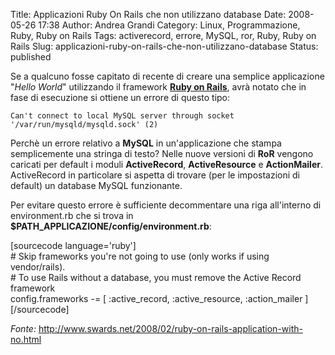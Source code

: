 Title: Applicazioni Ruby On Rails che non utilizzano database
Date: 2008-05-26 17:38
Author: Andrea Grandi
Category: Linux, Programmazione, Ruby, Ruby on Rails
Tags: activerecord, errore, MySQL, ror, Ruby, Ruby on Rails
Slug: applicazioni-ruby-on-rails-che-non-utilizzano-database
Status: published

Se a qualcuno fosse capitato di recente di creare una semplice
applicazione "*Hello World*" utilizzando il framework [**Ruby on
Rails**](http://www.rubyonrails.org), avrà notato che in fase di
esecuzione si ottiene un errore di questo tipo:

`Can't connect to local MySQL server through socket '/var/run/mysqld/mysqld.sock' (2)`

Perchè un errore relativo a **MySQL** in un'applicazione che stampa
semplicemente una stringa di testo? Nelle nuove versioni di **RoR**
vengono caricati per default i moduli **ActiveRecord**,
**ActiveResource** e **ActionMailer**. ActiveRecord in particolare si
aspetta di trovare (per le impostazioni di default) un database MySQL
funzionante.

Per evitare questo errore è sufficiente decommentare una riga
all'interno di environment.rb che si trova in
**\$PATH\_APPLICAZIONE/config/environment.rb**:

\[sourcecode language='ruby'\]  
\# Skip frameworks you're not going to use (only works if using
vendor/rails).  
\# To use Rails without a database, you must remove the Active Record
framework  
config.frameworks -= \[ :active\_record, :active\_resource,
:action\_mailer \]  
\[/sourcecode\]

*Fonte:*
<http://www.swards.net/2008/02/ruby-on-rails-application-with-no.html>

